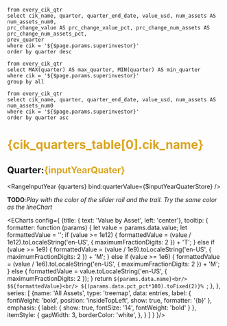
```cik_quarters_table
from every_cik_qtr
select cik_name, quarter, quarter_end_date, value_usd, num_assets AS num_assets_num0,
prc_change_value AS prc_change_value_pct, prc_change_num_assets AS prc_change_num_assets_pct,
prev_quarter
where cik = '${$page.params.superinvestor}'
order by quarter desc
```
<!-- -- ```cik_quarters_table_filtered
-- from every_cik_qtr
-- select quarter, value_usd
-- where quarter = '${inputYearQuater}'
-- ``` -->


```cik_max_min_quarter
from every_cik_qtr
select MAX(quarter) AS max_quarter, MIN(quarter) AS min_quarter
where cik = '${$page.params.superinvestor}'
group by all
```



<!-- -- ```cik_quarters_table_filtered_quarter
-- from every_cik_qtr
-- select 
--     *,
--     (value_usd - prev_value_usd) / prev_value_usd  AS pct_change_value_pct,
--     (num_assets - prev_num_assets) / prev_num_assets  AS pct_change_assets_pct,
-- where cik = '${$page.params.superinvestor}' AND quarter = '${inputYearQuater_cik}'
-- order by quarter desc
-- ``` -->



```cik_quarters_area
from every_cik_qtr
select cik_name, quarter, quarter_end_date, value_usd, num_assets AS num_assets_num0
where cik = '${$page.params.superinvestor}'
order by quarter asc
```

<script>
//  /** @type {import('./$types').PageData} */

import { writable } from 'svelte/store';

let quarters = cik_quarters_table.map(item => (item.quarter)).reverse();
let inputYearQuaterStore = writable(quarters[quarters.length - 1]);
$: inputYearQuater = $inputYearQuaterStore;
$: inputYearQuaterStore.set(inputYearQuater)


$: entries = props.entries.filter(d => d.quarter === $inputYearQuaterStore);
$: quarter_filtered = cik_quarters_table.filter(d => d.quarter === $inputYearQuaterStore);

$: prev_quarter = quarter_filtered.map(item => (item.prev_quarter))[0];
    

</script>


<!-- <p>{JSON.stringify(Object.keys(props.entries_from_parent))}</p> -->

<!-- {JSON.stringify($page.data, null, 2)} -->

# <span style="color: goldenrod;">{cik_quarters_table[0].cik_name}</span>

<LineChart 
title="Historical Value($)"
    data={cik_quarters_area}
    x=quarter
    y=value_usd
/>

## Quarter:<span style="color: goldenrod;">{inputYearQuater}</span>
<RangeInputYear {quarters} bind:quarterValue={$inputYearQuaterStore} />

**TODO**:*Play with the color of the slider rail and the trail. Try the same color as the lineChart*



<BigValue
    data={quarter_filtered}
    title="Value"
    value=value_usd  
    fmt='$#,##0.0,,,"B"' 
    comparison=prc_change_value_pct
    comparisonTitle="% Over {prev_quarter}"
/>

<BigValue
    data={quarter_filtered}
    title="Assets"
    value=num_assets_num0  
    fmt='#,##0'  
    comparison=prc_change_num_assets_pct
    omparisonTitle="% Over {prev_quarter}"
/> 

<BigValue
    data={quarter_filtered}
    title="Placeholder: Synthetic P/L - Qtr ove Qtr"
    value=num_assets_num0  
    fmt='#,##0'  
    comparison=prc_change_num_assets_pct
    omparisonTitle="% Over {prev_quarter}"
/> 

<BigValue
    data={quarter_filtered}
    title="Placeholder: Synthetic P/L - All time"
    value=num_assets_num0  
    fmt='#,##0'  
    comparison=prc_change_num_assets_pct
    omparisonTitle="% Over {prev_quarter}"
/> 

<Tabs>
<Tab label="Table">

<DataTable data="{entries}" link="cusip" search="true" rows=9>
    <Column id="name"  title='Name'/>
    <Column id="cusip_ticker" title= "Ticker"/>
    <Column id="value" />
    <Column id="pct_pct" title='%' />    
</DataTable>
</Tab>


<Tabs/>
<Tab label="Chart">

<ECharts config={
    {title: {
            text: 'Value by Asset',
            left: 'center'},
        tooltip: {
        formatter: function (params) {
                    let value = params.data.value;
                    let formattedValue = '';
                    if (value >= 1e12) {
                        formattedValue = (value / 1e12).toLocaleString('en-US', { maximumFractionDigits: 2 }) + 'T';
                    } else if (value >= 1e9) {
                        formattedValue = (value / 1e9).toLocaleString('en-US', { maximumFractionDigits: 2 }) + 'M';
                    } else if (value >= 1e6) {
                        formattedValue = (value / 1e6).toLocaleString('en-US', { maximumFractionDigits: 2 }) + 'M';
                    } else {
                        formattedValue = value.toLocaleString('en-US', { maximumFractionDigits: 2 });
                    }
                    return `${params.data.name}<br/>
                    $${formattedValue}<br/>
                    ${(params.data.pct_pct*100).toFixed(2)}% `;
                },
    },
        series: [
        {name: 'All Assets',
            type: 'treemap',
            data: entries,
            label: {
                fontWeight: 'bold',
            position: 'insideTopLeft',
            show: true,
            formatter: '{b}'
            },
            emphasis: {
                label: {
                    show: true,
                    fontSize: '14',
                    fontWeight: 'bold'
                }
            },
            itemStyle: {
                gapWidth: 3,
                borderColor: 'white',
            },
        }
        ]
    }
}/>
    </Tab>
</Tabs>


